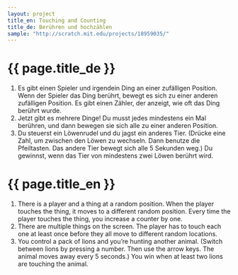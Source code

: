 ```yaml
---
layout: project
title_en: Touching and Counting
title_de: Berühren und hochzählen
sample: "http://scratch.mit.edu/projects/18959035/"
---
```


# {{ page.title_de }}

1. Es gibt einen Spieler und irgendein Ding an einer zufälligen Position. Wenn der Spieler das Ding berührt, bewegt es sich zu einer anderen zufälligen Position. Es gibt einen Zähler, der anzeigt, wie oft das Ding berührt wurde.
2. Jetzt gibt es mehrere Dinge! Du musst jedes mindestens ein Mal berühren, und dann bewegen sie sich alle zu einer anderen Position.
3. Du steuerst ein Löwenrudel und du jagst ein anderes Tier. (Drücke eine Zahl, um zwischen den Löwen zu wechseln. Dann benutze die Pfeiltasten. Das andere Tier bewegt sich alle 5 Sekunden weg.) Du gewinnst, wenn das Tier von mindestens zwei Löwen berührt wird.

# {{ page.title_en }}

1. There is a player and a thing at a random position. When the player touches the thing, it moves to a different random position. Every time the player touches the thing, you increase a counter by one.
2. There are multiple things on the screen. The player has to touch each one at least once before they all move to different random locations.
3. You control a pack of lions and you’re hunting another animal. (Switch between lions by pressing a number. Then use the arrow keys. The animal moves away every 5 seconds.) You win when at least two lions are touching the animal.
